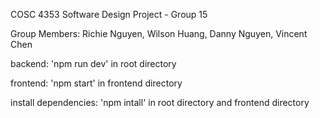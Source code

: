 COSC 4353 Software Design Project - Group 15

Group Members:
Richie Nguyen,
Wilson Huang,
Danny Nguyen,
Vincent Chen

backend: 'npm run dev' in root directory

frontend: 'npm start' in frontend directory

install dependencies: 'npm intall' in root directory and frontend directory

